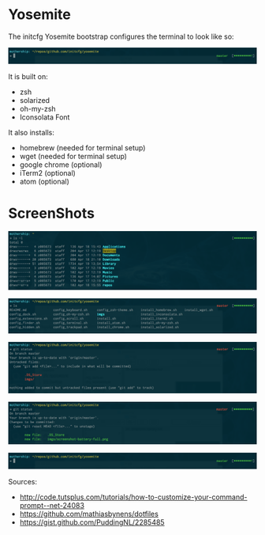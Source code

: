 Yosemite
=======

The initcfg Yosemite bootstrap configures the terminal to look like so: 

![](https://raw.githubusercontent.com/initcfg/yosemite/master/imgs/screenshot-no-command.png)

It is built on:
- zsh
- solarized
- oh-my-zsh
- Iconsolata Font

It also installs:
- homebrew (needed for terminal setup)
- wget (needed for terminal setup)
- google chrome (optional)
- iTerm2 (optional)
- atom (optional)

# ScreenShots

![](https://raw.githubusercontent.com/initcfg/yosemite/master/imgs/screenshot-battery-full.png)

![](https://raw.githubusercontent.com/initcfg/yosemite/master/imgs/screenshot-master-red.png)

![](https://raw.githubusercontent.com/initcfg/yosemite/master/imgs/screenshot-untracked-files.png)

![](https://raw.githubusercontent.com/initcfg/yosemite/master/imgs/screenshot-add-files.png)

![](https://raw.githubusercontent.com/initcfg/yosemite/master/imgs/screenshot-no-command.png)


Sources:
- http://code.tutsplus.com/tutorials/how-to-customize-your-command-prompt--net-24083
- https://github.com/mathiasbynens/dotfiles
- https://gist.github.com/PuddingNL/2285485

